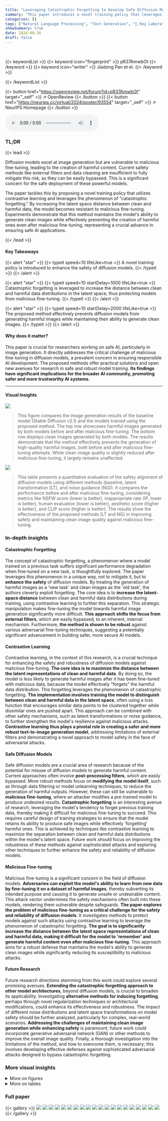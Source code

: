 ```yaml
---
title: "Leveraging Catastrophic Forgetting to Develop Safe Diffusion Models against Malicious Finetuning"
summary: "This paper introduces a novel training policy that leverages catastrophic forgetting to make diffusion models resilient against malicious fine-tuning, effectively preventing the generation of harmful ..."
categories: []
tags: ["Natural Language Processing", "Text Generation", "🏢 Key Laboratory of Intelligent Information Processing, Institute of Computing Technology, CAS",]
showSummary: true
date: 2024-09-26
draft: false
---
```


<br>

{{< keywordList >}}
{{< keyword icon="fingerprint" >}} pR37AmwbOt {{< /keyword >}}
{{< keyword icon="writer" >}} Jiadong Pan et el. {{< /keyword >}}
 
{{< /keywordList >}}

{{< button href="https://openreview.net/forum?id=pR37AmwbOt" target="_self" >}}
↗ OpenReview
{{< /button >}}
{{< button href="https://neurips.cc/virtual/2024/poster/93554" target="_self" >}}
↗ NeurIPS Homepage
{{< /button >}}


<audio controls>
    <source src="https://ai-paper-reviewer.com/pR37AmwbOt/podcast.wav" type="audio/wav">
    Your browser does not support the audio element.
</audio>


### TL;DR


{{< lead >}}

Diffusion models excel at image generation but are vulnerable to malicious fine-tuning, leading to the creation of harmful content. Current safety methods like external filters and data cleaning are insufficient to fully mitigate this risk, as they can be easily bypassed. This is a significant concern for the safe deployment of these powerful models. 

The paper tackles this by proposing a novel training policy that utilizes contrastive learning and leverages the phenomenon of "catastrophic forgetting."  By increasing the latent space distance between clean and harmful data, the model becomes resistant to malicious fine-tuning. Experiments demonstrate that this method maintains the model's ability to generate clean images while effectively preventing the creation of harmful ones even after malicious fine-tuning, representing a crucial advance in ensuring safe AI applications.

{{< /lead >}}


#### Key Takeaways

{{< alert "star" >}}
{{< typeit speed=10 lifeLike=true >}} A novel training policy is introduced to enhance the safety of diffusion models. {{< /typeit >}}
{{< /alert >}}

{{< alert "star" >}}
{{< typeit speed=10 startDelay=1000 lifeLike=true >}} Catastrophic forgetting is leveraged to increase the distance between clean and harmful data distributions in the latent space, thus protecting models from malicious fine-tuning. {{< /typeit >}}
{{< /alert >}}

{{< alert "star" >}}
{{< typeit speed=10 startDelay=2000 lifeLike=true >}} The proposed method effectively prevents diffusion models from generating harmful images while maintaining their ability to generate clean images. {{< /typeit >}}
{{< /alert >}}

#### Why does it matter?
This paper is crucial for researchers working on safe AI, particularly in image generation.  It directly addresses the critical challenge of malicious fine-tuning in diffusion models, a prevalent concern in ensuring responsible AI development. The proposed methods offer practical solutions and open new avenues for research in safe and robust model training. **Its findings have significant implications for the broader AI community, promoting safer and more trustworthy AI systems.**

------
#### Visual Insights



![](https://ai-paper-reviewer.com/pR37AmwbOt/figures_1_1.jpg)

> This figure compares the image generation results of the baseline model (Stable Diffusion v2.1) and the models trained using the proposed method.  The top row showcases harmful images generated by both models before and after malicious fine-tuning.  The bottom row displays clean images generated by both models.  The results demonstrate that the method effectively prevents the generation of high-quality harmful images, both before and after malicious fine-tuning attempts. While clean image quality is slightly reduced after malicious fine-tuning, it largely remains unaffected.





![](https://ai-paper-reviewer.com/pR37AmwbOt/tables_6_1.jpg)

> This table presents a quantitative evaluation of the safety alignment of diffusion models using different methods (baseline, latent transformation (LT), and noise guidance (NG)). It compares the performance before and after malicious fine-tuning, considering metrics like NSFW score (lower is better), inappropriate rate (IP, lower is better), human evaluation (lower is better), aesthetic score (higher is better), and CLIP score (higher is better). The results show the effectiveness of the proposed methods (LT and NG) in improving safety and maintaining clean image quality against malicious fine-tuning.





### In-depth insights


#### Catastrophic Forgetting
The concept of catastrophic forgetting, a phenomenon where a model trained on a previous task suffers significant performance degradation when fine-tuned on a new task, is thoughtfully explored.  The paper leverages this phenomenon in a unique way, not to mitigate it, but to **enhance the safety** of diffusion models. By treating the generation of harmful images as a 'new task' and clean images as the 'old task', the authors cleverly exploit forgetting. The core idea is to **increase the latent-space distance** between clean and harmful data distributions during training, using contrastive learning to further this separation.  This strategic manipulation makes fine-tuning the model towards harmful image generation significantly more difficult.  **This approach shifts the focus from external filters**, which are easily bypassed, to an inherent, internal mechanism.  Furthermore, **the method is shown to be robust** against various adversarial fine-tuning techniques, suggesting a potentially significant advancement in building safer, more secure AI models.

#### Contrastive Learning
Contrastive learning, in the context of this research, is a crucial technique for enhancing the safety and robustness of diffusion models against malicious fine-tuning.  **The core idea is to maximize the distance between the latent representations of clean and harmful data**. By doing so, the model is less likely to generate harmful images after it has been fine-tuned with malicious data, because the model effectively "forgets" the harmful data distribution. This forgetting leverages the phenomenon of catastrophic forgetting. **The implementation involves training the model to distinguish between clean and harmful data in the latent space**, often using a loss function that encourages similar data points to be clustered together while dissimilar ones are pushed apart.  This approach can be combined with other safety mechanisms, such as latent transformations or noise guidance, to further strengthen the model's resilience against malicious attacks.  **Contrastive learning thus plays a pivotal role in creating a safer and more robust text-to-image generation model**, addressing limitations of external filters and demonstrating a novel approach to model safety in the face of adversarial attacks.

#### Safe Diffusion Models
Safe diffusion models are a crucial area of research because of the potential for misuse of diffusion models to generate harmful content.  Current approaches often involve **post-processing filters**, which are easily bypassed.  More robust methods focus on **modifying the model itself**, such as through data filtering or model unlearning techniques, to reduce the generation of harmful outputs.  However, these can still be vulnerable to **malicious fine-tuning**, where an attacker modifies a pre-trained model to produce undesired results.  **Catastrophic forgetting** is an interesting avenue of research, leveraging the model's tendency to forget previous training data, thereby making it difficult for malicious fine-tuning to succeed. This requires careful design of training strategies to ensure that the model retains its ability to produce safe images while effectively 'forgetting' harmful ones.  This is achieved by techniques like contrastive learning to maximize the separation between clean and harmful data distributions within the model's latent space.  Future work should focus on improving the robustness of these methods against sophisticated attacks and exploring other techniques to further enhance the safety and reliability of diffusion models.

#### Malicious Fine-tuning
Malicious fine-tuning is a significant concern in the field of diffusion models.  **Adversaries can exploit the model's ability to learn from new data by fine-tuning it on a dataset of harmful images**, thereby subverting its intended purpose and causing it to generate unsafe or undesirable content. This attack vector undermines the safety mechanisms often built into these models, rendering them vulnerable despite safeguards. **The paper explores the problem of malicious fine-tuning as a critical challenge for the safety and reliability of diffusion models**. It investigates methods to protect models against such attacks using contrastive learning to leverage the phenomenon of catastrophic forgetting.  **The goal is to significantly increase the distance between the latent space representations of clean and harmful data, making it difficult for the model to 'remember' and generate harmful content even after malicious fine-tuning**. This approach aims for a robust defense that maintains the model's ability to generate clean images while significantly reducing its susceptibility to malicious attacks.

#### Future Research
Future research directions stemming from this work could explore several promising avenues.  **Extending the catastrophic forgetting approach to other model architectures**, beyond diffusion models, is crucial to broaden its applicability.  Investigating **alternative methods for inducing forgetting**, perhaps through novel regularization techniques or architectural modifications, could enhance its effectiveness and robustness.  The impact of different noise distributions and latent space transformations on model safety should be further analyzed, particularly for complex, real-world scenarios.  **Addressing the challenges of maintaining clean image generation while enhancing safety** is paramount; future work could incorporate generative adversarial network (GAN) or other methods to improve the overall image quality.  Finally, a thorough investigation into the limitations of the method, and how to overcome them, is necessary; this involves developing effective defenses against sophisticated adversarial attacks designed to bypass catastrophic forgetting.


### More visual insights

<details>
<summary>More on figures
</summary>


![](https://ai-paper-reviewer.com/pR37AmwbOt/figures_3_1.jpg)

> This figure illustrates the core idea of the proposed method. The left panel shows how the method leverages catastrophic forgetting by widening the distribution between clean and harmful data in the latent space.  The right panel shows how contrastive learning is used to achieve this separation, training the model to distinguish between clean and harmful data distributions.  The goal is to make generating harmful images a more difficult task for the model, effectively preventing malicious fine-tuning from degrading the model's safety.


![](https://ai-paper-reviewer.com/pR37AmwbOt/figures_8_1.jpg)

> This figure compares the image generation results of the baseline Stable Diffusion v2.1 model and models trained using the proposed method.  The top row shows harmful images generated by both models, illustrating the degradation in quality caused by the malicious fine-tuning that the proposed method mitigates. The bottom row shows clean images generated by both models before and after malicious fine-tuning, demonstrating the method's success in preserving the model's ability to generate clean images even after malicious fine-tuning.


![](https://ai-paper-reviewer.com/pR37AmwbOt/figures_15_1.jpg)

> This figure compares image generation results from the Stable Diffusion v2.1 baseline model and the model trained using the proposed method.  The top row displays harmful images generated by both models; the bottom row shows clean images generated by both. The results illustrate the effectiveness of the proposed method in maintaining clean image generation quality while preventing the generation of harmful images even after malicious fine-tuning. The method's safety alignment prevents the model from generating harmful images initially, and it resists the malicious fine-tuning attempts which only produce low-quality images.


![](https://ai-paper-reviewer.com/pR37AmwbOt/figures_17_1.jpg)

> This figure shows the results of the proposed method compared to the baseline model (Stable Diffusion v2.1).  The top row displays images generated by the baseline model, illustrating the generation of harmful content before and after malicious fine-tuning.  The bottom row shows images generated by the proposed method, demonstrating the method's ability to maintain the generation quality of clean images while preventing the generation of harmful images, even after malicious fine-tuning. The difference in image quality between the baseline and proposed method highlights the effectiveness of the proposed approach.


![](https://ai-paper-reviewer.com/pR37AmwbOt/figures_17_2.jpg)

> This figure compares image generation results from the baseline Stable Diffusion v2.1 model and the models trained using the proposed method.  The top row shows examples of harmful images generated by both models, illustrating that the proposed method successfully degrades the quality of harmful images even after malicious fine-tuning, indicating improved safety. The bottom row shows clean images generated by both models, showcasing that the proposed method maintains the generation quality of clean images, even with a slight decrease in color and texture detail after malicious fine-tuning. The orange boxes were added for publication purposes and are not part of the original figure.


</details>




<details>
<summary>More on tables
</summary>


![](https://ai-paper-reviewer.com/pR37AmwbOt/tables_7_1.jpg)
> This table presents the results of a safety reinforcement experiment.  It compares the performance of original safe models with models reinforced using the proposed method, both before and after malicious fine-tuning.  The metrics used include NSFW Score, IP (Inappropriate Rate), Aesthetic Score, and CLIP Score, measuring the balance between safety and maintaining the quality of clean image generation.

![](https://ai-paper-reviewer.com/pR37AmwbOt/tables_7_2.jpg)
> This table presents a comparison of the changes in image generation quality (Aesthetic and CLIP scores) before and after fine-tuning a model with both clean and harmful images. The results show that harmful fine-tuning leads to more significant degradation in the quality of clean image generation than clean fine-tuning, highlighting the effect of catastrophic forgetting.

![](https://ai-paper-reviewer.com/pR37AmwbOt/tables_8_1.jpg)
> This table presents FID scores (Fréchet Inception Distance) calculated on the COCO-30K dataset, evaluating the quality of clean image generation before and after malicious fine-tuning. Lower FID scores indicate better quality. It compares different models: the original Stable Diffusion (SD) v1.4, SD v1.4 fine-tuned with an ESD-Nudity-u1 model for safety, and the proposed method with safety alignment and reinforcement. The 'Δ' column shows the decrease in FID score (quality drop) after malicious fine-tuning.  The results highlight the impact of malicious fine-tuning and demonstrate that the proposed method mitigates the quality degradation more effectively.

![](https://ai-paper-reviewer.com/pR37AmwbOt/tables_8_2.jpg)
> This table compares the Inappropriate Rate (IP) of different models designed to prevent the generation of inappropriate images.  It includes several baseline models (ESD-Nudity variants, SLD-Medium, SLD-Max) and the proposed method ('Ours (Safe Alignment)').  The IP metric quantifies the percentage of images incorrectly identified as safe. Lower IP values indicate better safety performance. The table shows that the proposed method achieves comparable safety performance to the state-of-the-art baselines.

![](https://ai-paper-reviewer.com/pR37AmwbOt/tables_9_1.jpg)
> This table presents the results of experiments evaluating the model's performance on datasets containing both sexual and violent content.  It compares the NSFW score, inappropriate rate (IP), aesthetic score, and CLIP score before and after malicious fine-tuning, for both the original model and models fine-tuned with the proposed latent transformation (LT) and noise guidance (NG) methods.  The results demonstrate the effectiveness of these methods in preventing the generation of harmful images while maintaining the generation quality of clean images.

![](https://ai-paper-reviewer.com/pR37AmwbOt/tables_9_2.jpg)
> This table presents the results of evaluating the safety and image quality of the model on various datasets.  The 'Clean' section shows the Aesthetic Score (higher is better) for clean image generation on LAION-5B, DiffusionDB, and COCO datasets.  The 'Harmful' section shows the NSFW Score (lower is better) for harmful image generation on Mistral-7B, I2P, and Unsafe datasets.  The results demonstrate the model's ability to generate high-quality clean images while effectively suppressing the generation of harmful images across different datasets.

![](https://ai-paper-reviewer.com/pR37AmwbOt/tables_14_1.jpg)
> This table presents the results of a safety alignment experiment using Stable Diffusion XL.  It compares the performance of the original model and models fine-tuned with the proposed method (LT and NG) before and after malicious fine-tuning. The metrics evaluated include NSFW Score, IP, Aesthetic Score, and CLIP Score, assessing both the generation of harmful and clean images.  The results demonstrate the effectiveness of the method in improving the safety and maintaining the quality of clean image generation.

![](https://ai-paper-reviewer.com/pR37AmwbOt/tables_14_2.jpg)
> This table presents the results of evaluating the model's robustness against malicious fine-tuning by varying the number of malicious fine-tuning steps. The Inappropriate Rate (IP), a measure of the model's safety, is assessed after 0, 20, 100, and 200 malicious fine-tuning steps.  The results show that even after 200 steps of malicious fine-tuning, the IP remains below 4%, indicating that the model effectively resists malicious attempts to make it generate harmful images.

![](https://ai-paper-reviewer.com/pR37AmwbOt/tables_15_1.jpg)
> This table presents the results of an experiment comparing two noise-adding methods (fixed noise and changing noise) within two different training scenarios (safety alignment and safety reinforcement).  It shows the NSFW scores (lower is better, indicating fewer unsafe images) and Aesthetic scores (higher is better, indicating better image quality) before and after malicious fine-tuning. The results indicate the effectiveness of the noise methods in improving model safety.

![](https://ai-paper-reviewer.com/pR37AmwbOt/tables_18_1.jpg)
> This table presents the results of attacking a safety-aligned diffusion model using the UnlearnDiffAtk method.  It compares the attack success rate (ASR) of the proposed model against three other unlearned diffusion models (ESD, FMN, SLD). The lower ASR values indicate a stronger resilience to attacks. The proposed model demonstrates a significantly lower ASR when attacked, indicating better safety and robustness against malicious fine-tuning.

</details>




### Full paper

{{< gallery >}}
<img src="https://ai-paper-reviewer.com/pR37AmwbOt/1.png" class="grid-w50 md:grid-w33 xl:grid-w25" />
<img src="https://ai-paper-reviewer.com/pR37AmwbOt/2.png" class="grid-w50 md:grid-w33 xl:grid-w25" />
<img src="https://ai-paper-reviewer.com/pR37AmwbOt/3.png" class="grid-w50 md:grid-w33 xl:grid-w25" />
<img src="https://ai-paper-reviewer.com/pR37AmwbOt/4.png" class="grid-w50 md:grid-w33 xl:grid-w25" />
<img src="https://ai-paper-reviewer.com/pR37AmwbOt/5.png" class="grid-w50 md:grid-w33 xl:grid-w25" />
<img src="https://ai-paper-reviewer.com/pR37AmwbOt/6.png" class="grid-w50 md:grid-w33 xl:grid-w25" />
<img src="https://ai-paper-reviewer.com/pR37AmwbOt/7.png" class="grid-w50 md:grid-w33 xl:grid-w25" />
<img src="https://ai-paper-reviewer.com/pR37AmwbOt/8.png" class="grid-w50 md:grid-w33 xl:grid-w25" />
<img src="https://ai-paper-reviewer.com/pR37AmwbOt/9.png" class="grid-w50 md:grid-w33 xl:grid-w25" />
<img src="https://ai-paper-reviewer.com/pR37AmwbOt/10.png" class="grid-w50 md:grid-w33 xl:grid-w25" />
<img src="https://ai-paper-reviewer.com/pR37AmwbOt/11.png" class="grid-w50 md:grid-w33 xl:grid-w25" />
<img src="https://ai-paper-reviewer.com/pR37AmwbOt/12.png" class="grid-w50 md:grid-w33 xl:grid-w25" />
<img src="https://ai-paper-reviewer.com/pR37AmwbOt/13.png" class="grid-w50 md:grid-w33 xl:grid-w25" />
<img src="https://ai-paper-reviewer.com/pR37AmwbOt/14.png" class="grid-w50 md:grid-w33 xl:grid-w25" />
<img src="https://ai-paper-reviewer.com/pR37AmwbOt/15.png" class="grid-w50 md:grid-w33 xl:grid-w25" />
<img src="https://ai-paper-reviewer.com/pR37AmwbOt/16.png" class="grid-w50 md:grid-w33 xl:grid-w25" />
<img src="https://ai-paper-reviewer.com/pR37AmwbOt/17.png" class="grid-w50 md:grid-w33 xl:grid-w25" />
<img src="https://ai-paper-reviewer.com/pR37AmwbOt/18.png" class="grid-w50 md:grid-w33 xl:grid-w25" />
<img src="https://ai-paper-reviewer.com/pR37AmwbOt/19.png" class="grid-w50 md:grid-w33 xl:grid-w25" />
<img src="https://ai-paper-reviewer.com/pR37AmwbOt/20.png" class="grid-w50 md:grid-w33 xl:grid-w25" />
{{< /gallery >}}